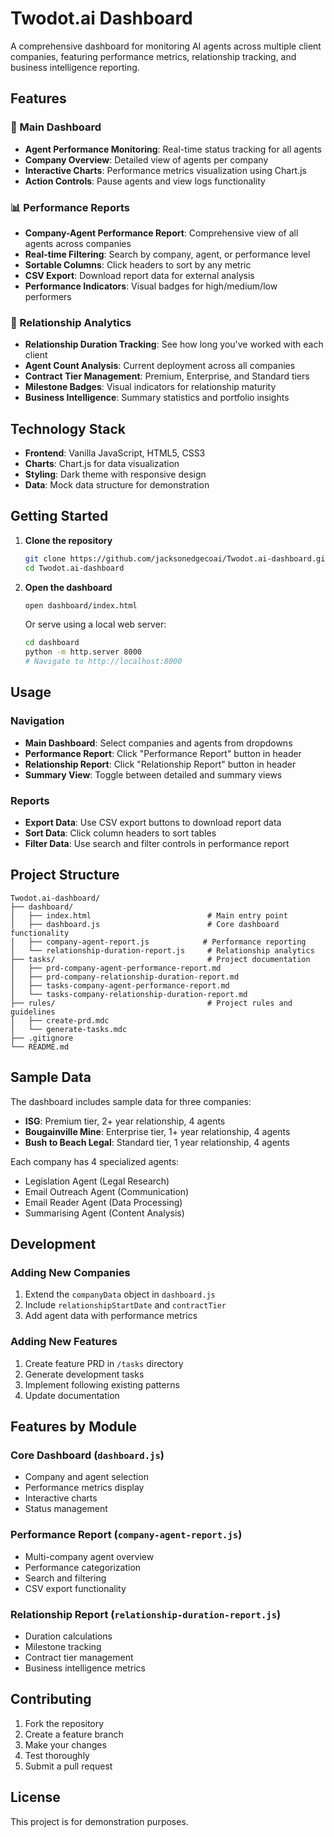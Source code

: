 # Twodot.ai Dashboard

A comprehensive dashboard for monitoring AI agents across multiple client companies, featuring performance metrics, relationship tracking, and business intelligence reporting.

## Features

### 🎯 Main Dashboard
- **Agent Performance Monitoring**: Real-time status tracking for all agents
- **Company Overview**: Detailed view of agents per company
- **Interactive Charts**: Performance metrics visualization using Chart.js
- **Action Controls**: Pause agents and view logs functionality

### 📊 Performance Reports
- **Company-Agent Performance Report**: Comprehensive view of all agents across companies
- **Real-time Filtering**: Search by company, agent, or performance level
- **Sortable Columns**: Click headers to sort by any metric
- **CSV Export**: Download report data for external analysis
- **Performance Indicators**: Visual badges for high/medium/low performers

### 🤝 Relationship Analytics
- **Relationship Duration Tracking**: See how long you've worked with each client
- **Agent Count Analysis**: Current deployment across all companies
- **Contract Tier Management**: Premium, Enterprise, and Standard tiers
- **Milestone Badges**: Visual indicators for relationship maturity
- **Business Intelligence**: Summary statistics and portfolio insights

## Technology Stack

- **Frontend**: Vanilla JavaScript, HTML5, CSS3
- **Charts**: Chart.js for data visualization
- **Styling**: Dark theme with responsive design
- **Data**: Mock data structure for demonstration

## Getting Started

1. **Clone the repository**
   ```bash
   git clone https://github.com/jacksonedgecoai/Twodot.ai-dashboard.git
   cd Twodot.ai-dashboard
   ```

2. **Open the dashboard**
   ```bash
   open dashboard/index.html
   ```
   Or serve using a local web server:
   ```bash
   cd dashboard
   python -m http.server 8000
   # Navigate to http://localhost:8000
   ```

## Usage

### Navigation
- **Main Dashboard**: Select companies and agents from dropdowns
- **Performance Report**: Click "Performance Report" button in header
- **Relationship Report**: Click "Relationship Report" button in header
- **Summary View**: Toggle between detailed and summary views

### Reports
- **Export Data**: Use CSV export buttons to download report data
- **Sort Data**: Click column headers to sort tables
- **Filter Data**: Use search and filter controls in performance report

## Project Structure

```
Twodot.ai-dashboard/
├── dashboard/
│   ├── index.html                          # Main entry point
│   ├── dashboard.js                        # Core dashboard functionality
│   ├── company-agent-report.js            # Performance reporting
│   └── relationship-duration-report.js     # Relationship analytics
├── tasks/                                  # Project documentation
│   ├── prd-company-agent-performance-report.md
│   ├── prd-company-relationship-duration-report.md
│   ├── tasks-company-agent-performance-report.md
│   └── tasks-company-relationship-duration-report.md
├── rules/                                  # Project rules and guidelines
│   ├── create-prd.mdc
│   └── generate-tasks.mdc
├── .gitignore
└── README.md
```

## Sample Data

The dashboard includes sample data for three companies:

- **ISG**: Premium tier, 2+ year relationship, 4 agents
- **Bougainville Mine**: Enterprise tier, 1+ year relationship, 4 agents  
- **Bush to Beach Legal**: Standard tier, 1 year relationship, 4 agents

Each company has 4 specialized agents:
- Legislation Agent (Legal Research)
- Email Outreach Agent (Communication)
- Email Reader Agent (Data Processing)
- Summarising Agent (Content Analysis)

## Development

### Adding New Companies
1. Extend the `companyData` object in `dashboard.js`
2. Include `relationshipStartDate` and `contractTier`
3. Add agent data with performance metrics

### Adding New Features
1. Create feature PRD in `/tasks` directory
2. Generate development tasks
3. Implement following existing patterns
4. Update documentation

## Features by Module

### Core Dashboard (`dashboard.js`)
- Company and agent selection
- Performance metrics display
- Interactive charts
- Status management

### Performance Report (`company-agent-report.js`)
- Multi-company agent overview
- Performance categorization
- Search and filtering
- CSV export functionality

### Relationship Report (`relationship-duration-report.js`)
- Duration calculations
- Milestone tracking
- Contract tier management
- Business intelligence metrics

## Contributing

1. Fork the repository
2. Create a feature branch
3. Make your changes
4. Test thoroughly
5. Submit a pull request

## License

This project is for demonstration purposes.
